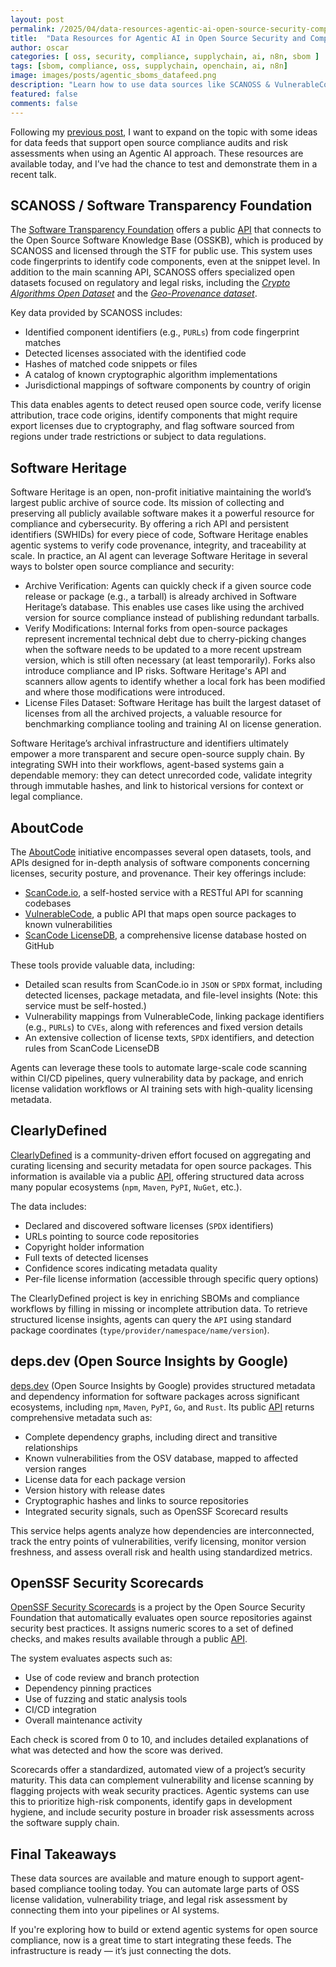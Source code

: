 ```yaml
---
layout: post
permalink: /2025/04/data-resources-agentic-ai-open-source-security-compliance.html
title:  "Data Resources for Agentic AI in Open Source Security and Compliance"
author: oscar
categories: [ oss, security, compliance, supplychain, ai, n8n, sbom ]
tags: [sbom, compliance, oss, supplychain, openchain, ai, n8n]
image: images/posts/agentic_sboms_datafeed.png
description: "Learn how to use data sources like SCANOSS & VulnerableCode with Agentic AI to improve open source security audits and compliance risk management"
featured: false
comments: false
---
```


Following my [previous post](https://ovalenzuela.com/2025/04/ai-agents-the-missing-piece-in-sbom-compliance.html), I want to expand on the topic with some ideas for data feeds that support open source compliance audits and risk assessments when using an Agentic AI approach. These resources are available today, and I’ve had the chance to test and demonstrate them in a recent talk.

## SCANOSS / Software Transparency Foundation

The [Software Transparency Foundation](https://www.softwaretransparency.org/) offers a public [API](https://docs.osskb.org/) that connects to the Open Source Software Knowledge Base (OSSKB), which is produced by SCANOSS and licensed through the STF for public use. This system uses code fingerprints to identify code components, even at the snippet level. In addition to the main scanning API, SCANOSS offers specialized open datasets focused on regulatory and legal risks, including the [*Crypto Algorithms Open Dataset*](https://github.com/scanoss/crypto_algorithms_open_dataset) and the [*Geo-Provenance dataset*](https://www.scanoss.com/post/understanding-the-geo-provenance-dataset).

Key data provided by SCANOSS includes:

* Identified component identifiers (e.g., `PURLs`) from code fingerprint matches
* Detected licenses associated with the identified code
* Hashes of matched code snippets or files
* A catalog of known cryptographic algorithm implementations
* Jurisdictional mappings of software components by country of origin

This data enables agents to detect reused open source code, verify license attribution, trace code origins, identify components that might require export licenses due to cryptography, and flag software sourced from regions under trade restrictions or subject to data regulations.

## Software Heritage
Software Heritage is an open, non-profit initiative maintaining the world’s largest public archive of source code. Its mission of collecting and preserving all publicly available software makes it a powerful resource for compliance and cybersecurity. By offering a rich API and persistent identifiers (SWHIDs) for every piece of code, Software Heritage enables agentic systems to verify code provenance, integrity, and traceability at scale. In practice, an AI agent can leverage Software Heritage in several ways to bolster open source compliance and security:

* Archive Verification: Agents can quickly check if a given source code release or package (e.g., a tarball) is already archived in Software Heritage’s database. This enables use cases like using the archived version for source compliance instead of publishing redundant tarballs.
* Verify Modifications: Internal forks from open-source packages represent incremental technical debt due to cherry-picking changes when the software needs to be updated to a more recent upstream version, which is still often necessary (at least temporarily). Forks also introduce compliance and IP risks. Software Heritage's API and scanners allow agents to identify whether a local fork has been modified and where those modifications were introduced.
* License Files Dataset: Software Heritage has built the largest dataset of licenses from all the archived projects, a valuable resource for benchmarking compliance tooling and training AI on license generation.

Software Heritage’s archival infrastructure and identifiers ultimately empower a more transparent and secure open-source supply chain. By integrating SWH into their workflows, agent-based systems gain a dependable memory: they can detect unrecorded code, validate integrity through immutable hashes, and link to historical versions for context or legal compliance.


## AboutCode

The [AboutCode](https://aboutcode.org/) initiative encompasses several open datasets, tools, and APIs designed for in-depth analysis of software components concerning licenses, security posture, and provenance. Their key offerings include:

* [ScanCode.io](https://github.com/aboutcode-org/scancode.io/), a self-hosted service with a RESTful API for scanning codebases
* [VulnerableCode](https://public.vulnerablecode.io/), a public API that maps open source packages to known vulnerabilities
* [ScanCode LicenseDB](https://github.com/aboutcode-org/scancode-licensedb), a comprehensive license database hosted on GitHub

These tools provide valuable data, including:

* Detailed scan results from ScanCode.io in `JSON` or `SPDX` format, including detected licenses, package metadata, and file-level insights (Note: this service must be self-hosted.)
* Vulnerability mappings from VulnerableCode, linking package identifiers (e.g., `PURLs`) to `CVEs`, along with references and fixed version details
* An extensive collection of license texts, `SPDX` identifiers, and detection rules from ScanCode LicenseDB

Agents can leverage these tools to automate large-scale code scanning within CI/CD pipelines, query vulnerability data by package, and enrich license validation workflows or AI training sets with high-quality licensing metadata.

## ClearlyDefined

[ClearlyDefined](https://clearlydefined.io/) is a community-driven effort focused on aggregating and curating licensing and security metadata for open source packages. This information is available via a public [API](https://api.clearlydefined.io/definitions/), offering structured data across many popular ecosystems (`npm`, `Maven`, `PyPI`, `NuGet`, etc.).

The data includes:

* Declared and discovered software licenses (`SPDX` identifiers)
* URLs pointing to source code repositories
* Copyright holder information
* Full texts of detected licenses
* Confidence scores indicating metadata quality
* Per-file license information (accessible through specific query options)

The ClearlyDefined project is key in enriching SBOMs and compliance workflows by filling in missing or incomplete attribution data. To retrieve structured license insights, agents can query the `API` using standard package coordinates (`type/provider/namespace/name/version`).

## deps.dev (Open Source Insights by Google)

[deps.dev](https://deps.dev/) (Open Source Insights by Google) provides structured metadata and dependency information for software packages across significant ecosystems, including `npm`, `Maven`, `PyPI`, `Go`, and `Rust`. Its public [API](https://docs.deps.dev/api/v3/) returns comprehensive metadata such as:

* Complete dependency graphs, including direct and transitive relationships
* Known vulnerabilities from the OSV database, mapped to affected version ranges
* License data for each package version
* Version history with release dates
* Cryptographic hashes and links to source repositories
* Integrated security signals, such as OpenSSF Scorecard results

This service helps agents analyze how dependencies are interconnected, track the entry points of vulnerabilities, verify licensing, monitor version freshness, and assess overall risk and health using standardized metrics.

## OpenSSF Security Scorecards

[OpenSSF Security Scorecards](https://openssf.org/projects/scorecard/) is a project by the Open Source Security Foundation that automatically evaluates open source repositories against security best practices. It assigns numeric scores to a set of defined checks, and makes results available through a public [API](https://api.securityscorecards.dev/).

The system evaluates aspects such as:

* Use of code review and branch protection
* Dependency pinning practices
* Use of fuzzing and static analysis tools
* CI/CD integration
* Overall maintenance activity

Each check is scored from 0 to 10, and includes detailed explanations of what was detected and how the score was derived.

Scorecards offer a standardized, automated view of a project’s security maturity. This data can complement vulnerability and license scanning by flagging projects with weak security practices. Agentic systems can use this to prioritize high-risk components, identify gaps in development hygiene, and include security posture in broader risk assessments across the software supply chain.


## Final Takeaways

These data sources are available and mature enough to support agent-based compliance tooling today. You can automate large parts of OSS license validation, vulnerability triage, and legal risk assessment by connecting them into your pipelines or AI systems.

If you're exploring how to build or extend agentic systems for open source compliance, now is a great time to start integrating these feeds. The infrastructure is ready — it’s just connecting the dots.
